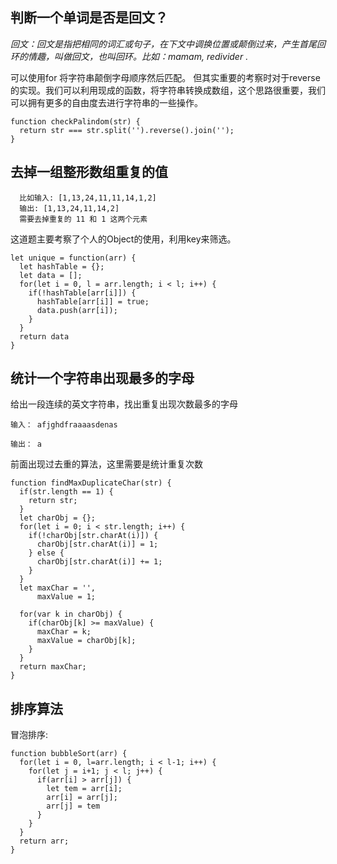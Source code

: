 ## 判断一个单词是否是回文？

  *回文：回文是指把相同的词汇或句子，在下文中调换位置或颠倒过来，产生首尾回环的情趣，叫做回文，也叫回环。比如：mamam, redivider .*
  
  可以使用for 将字符串颠倒字母顺序然后匹配。 但其实重要的考察时对于reverse的实现。我们可以利用现成的函数，将字符串转换成数组，这个思路很重要，我们可以拥有更多的自由度去进行字符串的一些操作。
  ```
  function checkPalindom(str) {
    return str === str.split('').reverse().join('');
  }
  ```
  
## 去掉一组整形数组重复的值

  ```
    比如输入: [1,13,24,11,11,14,1,2]
    输出: [1,13,24,11,14,2]
    需要去掉重复的 11 和 1 这两个元素
  ```
  这道题主要考察了个人的Object的使用，利用key来筛选。
  ```
  let unique = function(arr) {
    let hashTable = {};
    let data = [];
    for(let i = 0, l = arr.length; i < l; i++) {
      if(!hashTable[arr[i]]) {
        hashTable[arr[i]] = true;
        data.push(arr[i]);
      }
    }
    return data
  }
  ```

## 统计一个字符串出现最多的字母
  
  给出一段连续的英文字符串，找出重复出现次数最多的字母
  
  ```
  输入： afjghdfraaaasdenas 
  
  输出： a
  ```
  
  前面出现过去重的算法，这里需要是统计重复次数
  
  ```
  function findMaxDuplicateChar(str) {
    if(str.length == 1) {
      return str;
    }
    let charObj = {};
    for(let i = 0; i < str.length; i++) {
      if(!charObj[str.charAt(i)]) {
        charObj[str.charAt(i)] = 1;
      } else {
        charObj[str.charAt(i)] += 1;
      }
    }
    let maxChar = '',
        maxValue = 1;
    
    for(var k in charObj) {
      if(charObj[k] >= maxValue) {
        maxChar = k;
        maxValue = charObj[k];
      }
    }
    return maxChar;
  }
  ```
  
## 排序算法
  
  冒泡排序:
  ```
  function bubbleSort(arr) {
    for(let i = 0, l=arr.length; i < l-1; i++) {
      for(let j = i+1; j < l; j++) {
        if(arr[i] > arr[j]) {
          let tem = arr[i];
          arr[i] = arr[j];
          arr[j] = tem
        }
      }
    }
    return arr;
  }
  ```
















